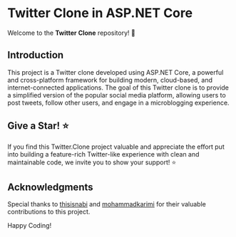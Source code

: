 # Twitter Clone in ASP.NET Core
Welcome to the **Twitter Clone** repository! 👋

## Introduction

This project is a Twitter clone developed using ASP.NET Core, a powerful and cross-platform framework for building modern, cloud-based, and internet-connected applications. The goal of this Twitter clone is to provide a simplified version of the popular social media platform, allowing users to post tweets, follow other users, and engage in a microblogging experience.

## Give a Star! ⭐
If you find this Twitter.Clone project valuable and appreciate the effort put into building a feature-rich Twitter-like experience with clean and maintainable code, we invite you to show your support! ⭐️


## Acknowledgments

Special thanks to [thisisnabi](https://github.com/thisisnab) and [mohammadkarimi](https://github.com/mohammadkarimi) for their valuable contributions to this project.

Happy Coding!

